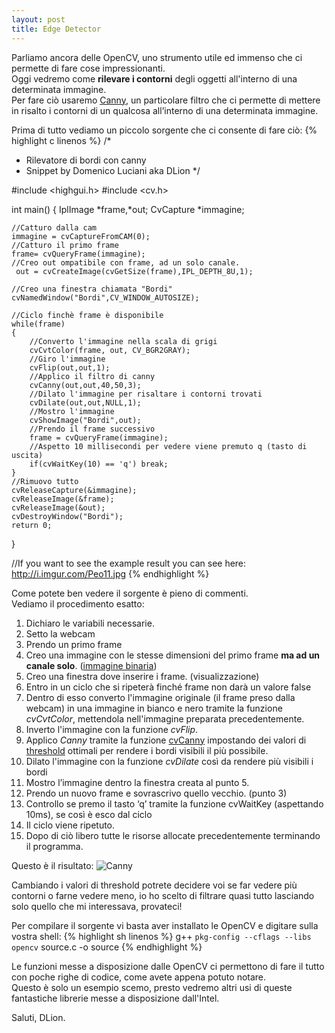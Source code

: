 ```yaml
---
layout: post
title: Edge Detector
---
```

Parliamo ancora delle OpenCV, uno strumento utile ed immenso che ci permette di fare cose impressionanti.   
Oggi vedremo come **rilevare i contorni** degli oggetti all'interno di una determinata immagine.   
Per fare ciò usaremo [Canny](http://en.wikipedia.org/wiki/Canny_edge_detector), un particolare filtro che ci permette di mettere in risalto i contorni di un qualcosa all’interno di una determinata immagine.

Prima di tutto vediamo un piccolo sorgente che ci consente di fare ciò:
{% highlight c linenos %}
/*
* Rilevatore di bordi con canny
* Snippet by Domenico Luciani aka DLion
*/
 
#include <highgui.h>
#include <cv.h>
 
int main()
{
    IplImage *frame,*out;
    CvCapture *immagine;
    
    //Catturo dalla cam
    immagine = cvCaptureFromCAM(0);
    //Catturo il primo frame
    frame= cvQueryFrame(immagine);
    //Creo out ompatibile con frame, ad un solo canale.
     out = cvCreateImage(cvGetSize(frame),IPL_DEPTH_8U,1);
 
    //Creo una finestra chiamata "Bordi"
    cvNamedWindow("Bordi",CV_WINDOW_AUTOSIZE);
 
    //Ciclo finchè frame è disponibile
    while(frame)
    {
        //Converto l'immagine nella scala di grigi
        cvCvtColor(frame, out, CV_BGR2GRAY);
        //Giro l'immagine
        cvFlip(out,out,1);
        //Applico il filtro di canny
        cvCanny(out,out,40,50,3);
        //Dilato l'immagine per risaltare i contorni trovati
        cvDilate(out,out,NULL,1);
        //Mostro l'immagine
        cvShowImage("Bordi",out);
        //Prendo il frame successivo
        frame = cvQueryFrame(immagine);
        //Aspetto 10 millisecondi per vedere viene premuto q (tasto di uscita)
        if(cvWaitKey(10) == 'q') break;
    }
    //Rimuovo tutto
    cvReleaseCapture(&immagine);
    cvReleaseImage(&frame);
    cvReleaseImage(&out);
    cvDestroyWindow("Bordi");
    return 0;
}
 
//If you want to see the example result you can see here: http://i.imgur.com/Peo11.jpg
{% endhighlight %}

Come potete ben vedere il sorgente è pieno di commenti.   
Vediamo il procedimento esatto:

1. Dichiaro le variabili necessarie.
2. Setto la webcam
3. Prendo un primo frame
4. Creo una immagine con le stesse dimensioni del primo frame **ma ad un canale solo**. ([immagine binaria](http://it.wikipedia.org/wiki/Immagine_binaria))
5. Creo una finestra dove inserire i frame. (visualizzazione)
6. Entro in un ciclo che si ripeterà finché frame non darà un valore false
7. Dentro di esso converto l'immagine originale (il frame preso dalla webcam) in una immagine in bianco e nero tramite la funzione *cvCvtColor*, mettendola nell'immagine preparata precedentemente.
8. Inverto l'immagine con la funzione *cvFlip*.
9. Applico *Canny* tramite la funzione [cvCanny](http://opencv.willowgarage.com/documentation/c/imgproc_feature_detection.html) impostando dei valori di [threshold](http://en.wikipedia.org/wiki/Thresholding_%28image_processing%29) ottimali per rendere i bordi visibili il più possibile.
10. Dilato l'immagine con la funzione *cvDilate* così da rendere più visibili i bordi
11. Mostro l’immagine dentro la finestra creata al punto 5.
12. Prendo un nuovo frame e sovrascrivo quello vecchio. (punto 3)
13. Controllo se premo il tasto ‘q’ tramite la funzione cvWaitKey (aspettando 10ms), se così è esco dal ciclo
14. Il ciclo viene ripetuto.
15. Dopo di ciò libero tutte le risorse allocate precedentemente terminando il programma.

Questo è il risultato:
![Canny](http://i.imgur.com/7Xf9yHN.jpg)

Cambiando i valori di threshold potrete decidere voi se far vedere più contorni o farne vedere meno, io ho scelto di filtrare quasi tutto lasciando solo quello che mi interessava, provateci!

Per compilare il sorgente vi basta aver installato le OpenCV e digitare sulla vostra shell:
{% highlight sh linenos %}
g++ `pkg-config --cflags --libs opencv` source.c -o source
{% endhighlight %}

Le funzioni messe a disposizione dalle OpenCV ci permettono di fare il tutto con poche righe di codice, come avete appena potuto notare.   
Questo è solo un esempio scemo, presto vedremo altri usi di queste fantastiche librerie messe a disposizione dall'Intel.

Saluti, DLion.
